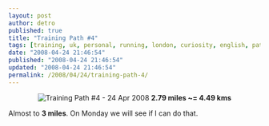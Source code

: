 ```yaml
---
layout: post
author: detro
published: true
title: "Training Path #4"
tags: [training, uk, personal, running, london, curiosity, english, path]
date: "2008-04-24 21:46:54"
published: "2008-04-24 21:46:54"
updated: "2008-04-24 21:46:54"
permalink: /2008/04/24/training-path-4/
---
```


<div align="center">
<img src="http://www.detronizator.org/wp-content/uploads/2008/04/trainingpath_4-20080424.jpg" alt="Training Path #4 - 24 Apr 2008" />
<strong>2.79 miles ~= 4.49 kms</strong>
</div>

Almost to <strong>3 miles</strong>. On Monday we will see if I can do that.

